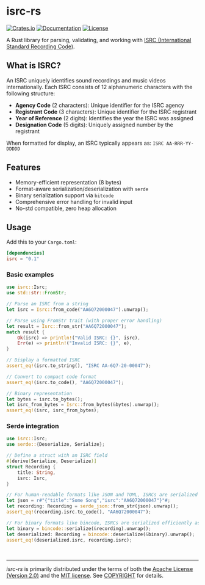 # isrc-rs

[![Crates.io](https://img.shields.io/crates/v/isrc.svg)](https://crates.io/crates/isrc)
[![Documentation](https://docs.rs/isrc/badge.svg)](https://docs.rs/isrc)
[![License](https://img.shields.io/crates/l/isrc.svg)][COPYRIGHT]

A Rust library for parsing, validating, and working with [ISRC (International Standard Recording Code)](http://isrc.ifpi.org/).

## What is ISRC?

An ISRC uniquely identifies sound recordings and music videos internationally. Each ISRC consists of 12 alphanumeric characters with the following structure:

- **Agency Code** (2 characters): Unique identifier for the ISRC agency
- **Registrant Code** (3 characters): Unique identifier for the ISRC registrant
- **Year of Reference** (2 digits): Identifies the year the ISRC was assigned
- **Designation Code** (5 digits): Uniquely assigned number by the registrant

When formatted for display, an ISRC typically appears as: `ISRC AA-RRR-YY-DDDDD`

## Features

- Memory-efficient representation (8 bytes)
- Format-aware serialization/deserialization with `serde`
- Binary serialization support via `bitcode`
- Comprehensive error handling for invalid input
- No-std compatible, zero heap allocation

## Usage

Add this to your `Cargo.toml`:

```toml
[dependencies]
isrc = "0.1"
```

### Basic examples

```rust
use isrc::Isrc;
use std::str::FromStr;

// Parse an ISRC from a string
let isrc = Isrc::from_code("AA6Q72000047").unwrap();

// Parse using FromStr trait (with proper error handling)
let result = Isrc::from_str("AA6Q72000047");
match result {
    Ok(isrc) => println!("Valid ISRC: {}", isrc),
    Err(e) => println!("Invalid ISRC: {}", e),
}

// Display a formatted ISRC
assert_eq!(isrc.to_string(), "ISRC AA-6Q7-20-00047");

// Convert to compact code format
assert_eq!(isrc.to_code(), "AA6Q72000047");

// Binary representation
let bytes = isrc.to_bytes();
let isrc_from_bytes = Isrc::from_bytes(&bytes).unwrap();
assert_eq!(isrc, isrc_from_bytes);
```

### Serde integration

```rust
use isrc::Isrc;
use serde::{Deserialize, Serialize};

// Define a struct with an ISRC field
#[derive(Serialize, Deserialize)]
struct Recording {
    title: String,
    isrc: Isrc,
}

// For human-readable formats like JSON and TOML, ISRCs are serialized as strings
let json = r#"{"title":"Some Song","isrc":"AA6Q72000047"}"#;
let recording: Recording = serde_json::from_str(json).unwrap();
assert_eq!(recording.isrc.to_code(), "AA6Q72000047");

// For binary formats like bincode, ISRCs are serialized efficiently as 8-byte arrays
let binary = bincode::serialize(&recording).unwrap();
let deserialized: Recording = bincode::deserialize(&binary).unwrap();
assert_eq!(deserialized.isrc, recording.isrc);
```

&nbsp;

---

*isrc-rs* is primarily distributed under the terms of both the [Apache License
(Version 2.0)] and the [MIT license]. See [COPYRIGHT] for details.

[MIT license]: ../../LICENSE-MIT
[Apache License (Version 2.0)]: ../../LICENSE-APACHE
[COPYRIGHT]: ../../COPYRIGHT
